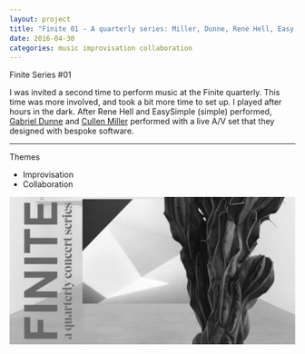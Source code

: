 ```yaml
---
layout: project
title: "Finite 01 - A quarterly series: Miller, Dunne, Rene Hell, Easy Simple"
date: 2016-04-30
categories: music improvisation collaboration
---
```


Finite Series #01

I was invited a second time to perform music at the Finite quarterly.  This time was more involved, and took a bit more time to set up.  I played after hours in the dark.  After Rene Hell and EasySimple (simple) performed, [Gabriel Dunne](http://gabrieldunne.com/) and [Cullen Miller](http://pointlinesurface.com) performed with a live A/V set that they designed with bespoke software.

---

Themes

- Improvisation
- Collaboration

![mod](/assets/finite01.png)





